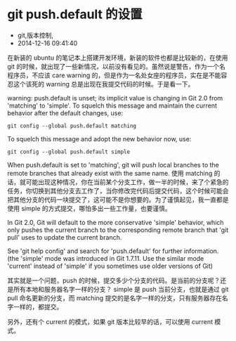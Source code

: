 # git push.default 的设置
- git,版本控制,
- 2014-12-16 09:41:40


在新装的 ubuntu 的笔记本上搭建开发环境，新装的软件也都是比较新的，在使用 git 的时候，就出现了一些新情况，以前没有看见的。虽然说是警告，作为一个名程序员，不应该 care warning 的，但是作为一名处女座的程序员，实在是不能容忍这个该死的 warning 总是出现在我提交代码的时候。于是看一下。


warning: push.default is unset; its implicit value is changing in Git 2.0 from 'matching' to 'simple'. To squelch this message and maintain the current behavior after the default changes, use:

    git config --global push.default matching

To squelch this message and adopt the new behavior now, use:

    git config --global push.default simple

When push.default is set to 'matching', git will push local branches to the remote branches that already exist with the same name. 使用 matching 的话，就可能出现这种情况，你在当前某个分支工作，做一半的时候，来了个紧急的任务，你切换到其他分支去工作了，当你修改完代码后提交代码，这个时候可能会把其他分支的代码一块提交了，这可能不是你想要的。为了谨慎起见，我一直都是使用 simple 的方式提交，哪怕多出一些工作量，也要谨慎。

In Git 2.0, Git will default to the more conservative 'simple' behavior, which only pushes the current branch to the corresponding remote branch that 'git pull' uses to update the current branch.

See 'git help config' and search for 'push.default' for further information. (the 'simple' mode was introduced in Git 1.7.11. Use the similar mode 'current' instead of 'simple' if you sometimes use older versions of Git)

其实就是一个问题，push 的时候，提交多少个分支的代码。是当前的分支呢？还是所有本地和服务器名字一样的分支？ simple 是 push 当前分支，也就是通过 git pull 命名更新的分支，而 matching 提交的是名字一样的分支，只有服务器存在名字一样的，都提交。

另外，还有个 current 的模式，如果 git 版本比较早的话，可以使用 current 模式。